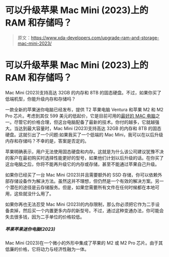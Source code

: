 # 可以升级苹果 Mac Mini (2023)上的 RAM 和存储吗？

> 原文：<https://www.xda-developers.com/upgrade-ram-and-storage-mac-mini-2023/>

# 可以升级苹果 Mac Mini (2023)上的 RAM 和存储吗？

Mac Mini (2023)支持高达 32GB 的内存和 8TB 的固态硬盘。不过，如果你买了低端机型，你能升级内存和存储吗？

一款全新的苹果迷你电脑已经发布，提供 T2 苹果电脑 Ventura 和苹果 M2 和 M2 Pro 芯片。考虑到其仅 599 美元的低起价，它是目前可用的[最好的 MAC 电脑](https://www.xda-developers.com/best-macs)之一。尽管它的价格合理，但这台电脑配备了最新的技术。你付的越多，它就越强大。当达到最大容量时，Mac Mini (2023)支持高达 32GB 的内存和 8TB 的固态硬盘。这就引出了一个问题:如果我买了一个低端的 Mac Mini，我可以在以后升级内存和存储吗？不幸的是，答案是否定的。

苹果明确表示，用户无法使用固态硬盘和内存。这就是为什么该公司建议犹豫不决的客户在最初购买时选择性能更好的型号，如果他们计划以后升级的话。在你买了这台电脑之后，你将不能再升级它的内存或存储，甚至不能通过苹果自己升级。

如果你已经买了一台 Mac Mini (2023)并且需要额外的 SSD 存储，你可以依赖外部存储设备作为解决方法。虽然这并不理想，但仍然是一个有效的解决方案。另一个潜在的途径是云存储服务。但是，如果您需要所有文件在任何时候都在本地可用，这些就没什么用了。

如果你再也无法忍受 Mac Mini (2023)的内存限制，那么你必须把它作为二手设备卖掉，然后买一个内置更多内存的新型号。不过，通过这种变通办法，你可能会失去很多钱，因为二手单位的价格较低。

##### 苹果苹果迷你电脑(2023)

Mac Mini (2023)在一个微小的外形中集成了苹果的 M2 或 M2 Pro 芯片。由于其低廉的价格，它将动力与经济性融为一体。